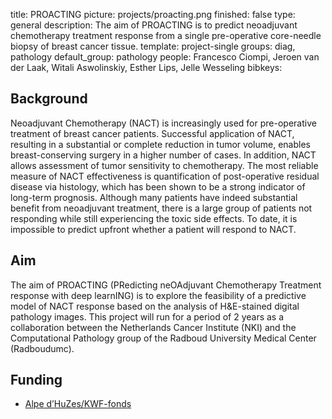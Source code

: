 title: PROACTING
picture: projects/proacting.png
finished: false
type: general
description: The aim of PROACTING is to predict neoadjuvant chemotherapy treatment response from a single pre-operative core-needle biopsy of breast cancer tissue.
template: project-single
groups: diag, pathology
default_group: pathology
people: Francesco Ciompi, Jeroen van der Laak, Witali Aswolinskiy, Esther Lips, Jelle Wesseling
bibkeys:


## Background
Neoadjuvant Chemotherapy (NACT) is increasingly used for pre-operative treatment of breast cancer patients. Successful application of NACT, resulting in a substantial or complete reduction in tumor volume, enables breast-conserving surgery in a higher number of cases. In addition, NACT allows assessment of tumor sensitivity to chemotherapy. The most reliable measure of NACT effectiveness is quantification of post-operative residual disease via histology, which has been shown to be a strong indicator of long-term prognosis. Although many patients have indeed substantial benefit from neoadjuvant treatment, there is a large group of patients not responding while still experiencing the toxic side effects. To date, it is impossible to predict upfront whether a patient will respond to NACT.

## Aim
The aim of PROACTING (PRedicting neOAdjuvant Chemotherapy Treatment response with deep learnING) is to explore the feasibility of a predictive model of NACT response based on the analysis of H&E-stained digital pathology images. This project will run for a period of 2 years as a collaboration between the Netherlands Cancer Institute (NKI) and the Computational Pathology group of the Radboud University Medical Center (Radboudumc).


## Funding
- [Alpe d’HuZes/KWF-fonds](https://www.kwf.nl/help-jij-ons/fietsen/alpe-dhuzes/unieke-kansen)
